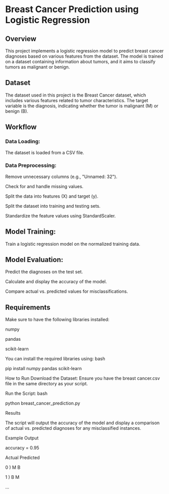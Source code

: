# Breast Cancer Prediction using Logistic Regression
## Overview
This project implements a logistic regression model to predict breast cancer diagnoses based on various features from the dataset. The model is trained on a dataset containing information about tumors, and it aims to classify tumors as malignant or benign.
## Dataset
The dataset used in this project is the Breast Cancer dataset, which includes various features related to tumor characteristics. The target variable is the diagnosis, indicating whether the tumor is malignant (M) or benign (B).
## Workflow
### Data Loading: 
The dataset is loaded from a CSV file.
### Data Preprocessing:
Remove unnecessary columns (e.g., "Unnamed: 32").

Check for and handle missing values.

Split the data into features (X) and target (y).

Split the dataset into training and testing sets.

Standardize the feature values using StandardScaler.

## Model Training:
Train a logistic regression model on the normalized training data.
## Model Evaluation:
Predict the diagnoses on the test set.

Calculate and display the accuracy of the model.

Compare actual vs. predicted values for misclassifications.

## Requirements
Make sure to have the following libraries installed:

numpy

pandas

scikit-learn

You can install the required libraries using:
bash


pip install numpy pandas scikit-learn

How to Run
Download the Dataset: Ensure you have the breast cancer.csv file in the same directory as your script.

Run the Script:
bash


python breast_cancer_prediction.py

Results

The script will output the accuracy of the model and display a comparison of actual vs. predicted diagnoses for any misclassified instances.

Example Output

accuracy = 0.95

  Actual     Predicted
  
0 ) M       B

1 ) B       M

...
